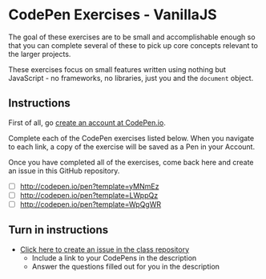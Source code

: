 # CodePen Exercises - VanillaJS

The goal of these exercises are to be small and accomplishable enough so that you can complete several of these to pick up core concepts relevant to the larger projects.

These exercises focus on small features written using nothing but JavaScript - no frameworks, no libraries, just you and the `document` object.

## Instructions
First of all, go [create an account at CodePen.io](https://www.codepen.io).

Complete each of the CodePen exercises listed below. When you navigate to each link, a copy of the exercise will be saved as a Pen in your Account.

Once you have completed all of the exercises, come back here and create an issue in this GitHub repository.

- [ ] http://codepen.io/pen?template=yMNmEz
- [ ] http://codepen.io/pen?template=LWppQz
- [ ] http://codepen.io/pen?template=WpQgWR

## Turn in instructions
* [Click here to create an issue in the class repository](https://www.github.com/OriginCodeAcademy/Cohort10/issues/new?title=03-AstroWeightCalculator&body=1.%20Where%20can%20I%20find%20your%codepens%3F%20(Paste%20a%20link%20below))
    * Include a link to your CodePens in the description
    * Answer the questions filled out for you in the description
